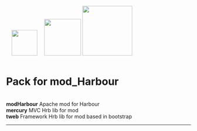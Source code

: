 ﻿<a href="#" alt="The Apache HTTP Server Project"><img width="70" style="margin:15px;" src="https://i.postimg.cc/c4P4Sjm3/hfw.png"></a>
<a href="#" alt="Mercury MVC lib"><img width="100" margin="15" src="https://i.postimg.cc/B69ZjLTs/logo-mini.jpg"></a>
<a href="#" alt="TWeb lib"><img width="136" margin="15" src="https://i.postimg.cc/QM6v5Xqg/minilogo.png"></a>

# Pack for mod_Harbour

<br><b>modHarbour</b>	Apache mod for Harbour
<br><b>mercury</b>		MVC Hrb lib for mod
<br><b>tweb</b>			Framework Hrb lib for mod based in bootstrap

***


